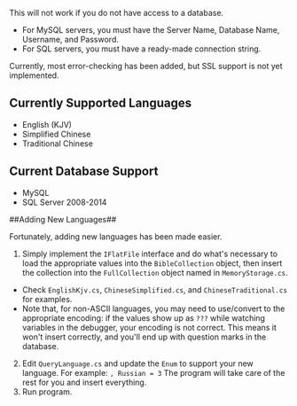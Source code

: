 This will not work if you do not have access to a database.

 - For MySQL servers, you must have the Server Name, Database Name, Username, and Password.
 - For SQL servers, you must have a ready-made connection string. 

Currently, most error-checking has been added, but SSL support is not yet implemented. 

## Currently Supported Languages ##

 - English (KJV)
 - Simplified Chinese
 - Traditional Chinese

## Current Database Support ##

 - MySQL
 - SQL Server 2008-2014

##Adding New Languages##

Fortunately, adding new languages has been made easier.

 1. Simply implement the `IFlatFile` interface and do what's necessary to load the appropriate values into the `BibleCollection` object, then insert the collection into the `FullCollection` object named in `MemoryStorage.cs`.
  - Check `EnglishKjv.cs`, `ChineseSimplified.cs`, and `ChineseTraditional.cs` for examples. 
  - Note that, for non-ASCII languages, you may need to use/convert to the appropriate encoding: if the values show up as `???` while watching variables in the debugger, your encoding is not correct. This means it won't insert correctly, and you'll end up with question marks in the database.
 2. Edit `QueryLanguage.cs` and update the `Enum` to support your new language. For example: `, Russian = 3` The program will take care of the rest for you and insert everything.
 3. Run program.

